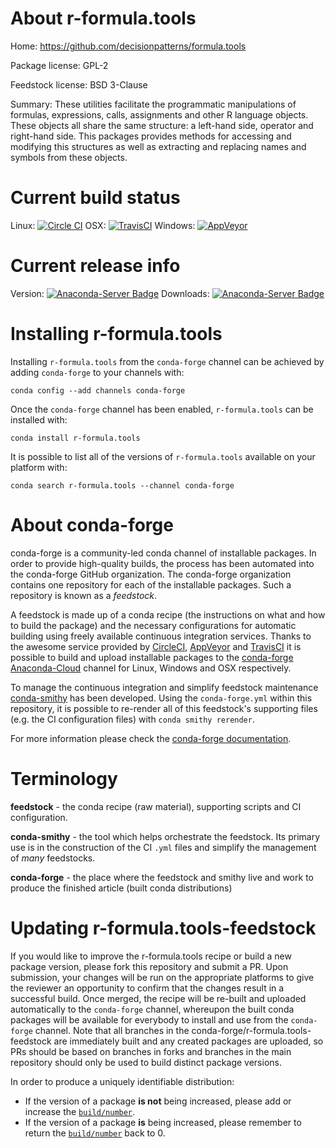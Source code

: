 About r-formula.tools
=====================

Home: https://github.com/decisionpatterns/formula.tools

Package license: GPL-2

Feedstock license: BSD 3-Clause

Summary: These utilities facilitate the programmatic manipulations of formulas, expressions, calls, assignments and other R language objects.  These objects all share the same structure: a left-hand side, operator and right-hand side. This packages provides methods for accessing and modifying this structures as well as extracting and replacing names and symbols from these objects.



Current build status
====================

Linux: [![Circle CI](https://circleci.com/gh/conda-forge/r-formula.tools-feedstock.svg?style=shield)](https://circleci.com/gh/conda-forge/r-formula.tools-feedstock)
OSX: [![TravisCI](https://travis-ci.org/conda-forge/r-formula.tools-feedstock.svg?branch=master)](https://travis-ci.org/conda-forge/r-formula.tools-feedstock)
Windows: [![AppVeyor](https://ci.appveyor.com/api/projects/status/github/conda-forge/r-formula.tools-feedstock?svg=True)](https://ci.appveyor.com/project/conda-forge/r-formula-tools-feedstock/branch/master)

Current release info
====================
Version: [![Anaconda-Server Badge](https://anaconda.org/conda-forge/r-formula.tools/badges/version.svg)](https://anaconda.org/conda-forge/r-formula.tools)
Downloads: [![Anaconda-Server Badge](https://anaconda.org/conda-forge/r-formula.tools/badges/downloads.svg)](https://anaconda.org/conda-forge/r-formula.tools)

Installing r-formula.tools
==========================

Installing `r-formula.tools` from the `conda-forge` channel can be achieved by adding `conda-forge` to your channels with:

```
conda config --add channels conda-forge
```

Once the `conda-forge` channel has been enabled, `r-formula.tools` can be installed with:

```
conda install r-formula.tools
```

It is possible to list all of the versions of `r-formula.tools` available on your platform with:

```
conda search r-formula.tools --channel conda-forge
```


About conda-forge
=================

conda-forge is a community-led conda channel of installable packages.
In order to provide high-quality builds, the process has been automated into the
conda-forge GitHub organization. The conda-forge organization contains one repository
for each of the installable packages. Such a repository is known as a *feedstock*.

A feedstock is made up of a conda recipe (the instructions on what and how to build
the package) and the necessary configurations for automatic building using freely
available continuous integration services. Thanks to the awesome service provided by
[CircleCI](https://circleci.com/), [AppVeyor](http://www.appveyor.com/)
and [TravisCI](https://travis-ci.org/) it is possible to build and upload installable
packages to the [conda-forge](https://anaconda.org/conda-forge)
[Anaconda-Cloud](http://docs.anaconda.org/) channel for Linux, Windows and OSX respectively.

To manage the continuous integration and simplify feedstock maintenance
[conda-smithy](http://github.com/conda-forge/conda-smithy) has been developed.
Using the ``conda-forge.yml`` within this repository, it is possible to re-render all of
this feedstock's supporting files (e.g. the CI configuration files) with ``conda smithy rerender``.

For more information please check the [conda-forge documentation](https://conda-forge.org/docs/).

Terminology
===========

**feedstock** - the conda recipe (raw material), supporting scripts and CI configuration.

**conda-smithy** - the tool which helps orchestrate the feedstock.
                   Its primary use is in the construction of the CI ``.yml`` files
                   and simplify the management of *many* feedstocks.

**conda-forge** - the place where the feedstock and smithy live and work to
                  produce the finished article (built conda distributions)


Updating r-formula.tools-feedstock
==================================

If you would like to improve the r-formula.tools recipe or build a new
package version, please fork this repository and submit a PR. Upon submission,
your changes will be run on the appropriate platforms to give the reviewer an
opportunity to confirm that the changes result in a successful build. Once
merged, the recipe will be re-built and uploaded automatically to the
`conda-forge` channel, whereupon the built conda packages will be available for
everybody to install and use from the `conda-forge` channel.
Note that all branches in the conda-forge/r-formula.tools-feedstock are
immediately built and any created packages are uploaded, so PRs should be based
on branches in forks and branches in the main repository should only be used to
build distinct package versions.

In order to produce a uniquely identifiable distribution:
 * If the version of a package **is not** being increased, please add or increase
   the [``build/number``](http://conda.pydata.org/docs/building/meta-yaml.html#build-number-and-string).
 * If the version of a package **is** being increased, please remember to return
   the [``build/number``](http://conda.pydata.org/docs/building/meta-yaml.html#build-number-and-string)
   back to 0.